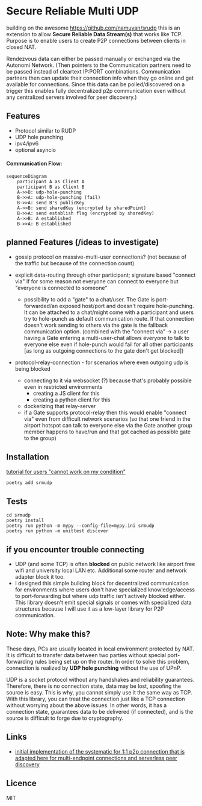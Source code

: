 Secure Reliable Multi UDP
====

building on the awesome https://github.com/namuyan/srudp this is an extension to allow **Secure Reliable Data Stream(s)** that works like TCP.
Purpose is to enable users to create P2P connections between clients in closed NAT.

Rendezvous data can either be passed manually or exchanged via the Autonomi Network. 
    (Then pointers to the Communication partners need to be passed instead of cleartext IP:PORT combinations. Communication partners then can update their connection info when they go online and get available for connections. Since this data can be polled/discovered on a trigger this enables fully decentralized p2p communication even without any centralized servers involved for peer discovery.)

Features
----
* Protocol similar to RUDP
* UDP hole punching
* ipv4/ipv6
* optional asyncio

#### Communication Flow:

```mermaid
sequenceDiagram
    participant A as Client A
    participant B as Client B
    A->>B: udp-hole-punching
    B->>A: udp-hole-punching (fail)
    B->>A: send B's publicKey
    A->>B: send sharedKey (encrypted by sharedPoint)
    B->>A: send establish flag (encrypted by sharedKey) 
    A->>B: A established
    B->>A: B established
```

planned Features (/ideas to investigate)
----

- gossip protocol on massive-multi-user connections? (not because of the traffic but because of the connection count)

- explicit data-routing through other participant; signature based "connect via" if for some reason not everyone can connect to everyone but "everyone is connected to someone"
    - possibility to add a "gate" to a chat/user. The Gate is port-forwarded/an exposed host/port and doesn't require hole-punching. It can be attached to a chat/might come with a participant and users try to hole-punch as default communication route. If that connection doesn't work sending to others via the gate is the fallback communication option. (combined with the "connect via" -> a user having a Gate entering a multi-user-chat allows everyone to talk to everyone else even if hole-punch would fail for all other participants [as long as outgoing connections to the gate don't get blocked])
- protocol-relay-connection - for scenarios where even outgoing udp is being blocked
    - connecting to it via websocket (?) because that's probably possible even in restricted environments
      - creating a JS client for this
      - creating a python client for this
    - dockerizing that relay-server
    - if a Gate supports protocol-relay then this would enable "connect via" even from difficult network scenarios (so that one friend in the airport hotspot can talk to everyone else via the Gate another group member happens to have/run and that got cached as possible gate to the group)


Installation
----
[tutorial for users "cannot work on my condition"](TUTORIAL.md)
```bash
poetry add srmudp
```

Tests
----
```commandline
cd srmudp
poetry install
poetry run python -m mypy --config-file=mypy.ini srmudp
poetry run python -m unittest discover
```

if you encounter trouble connecting
----
* UDP (and some TCP) is often **blocked** on public network
like airport free wifi and university local LAN etc.
Additional some router and network adapter block it too.
* I designed this simple building block for decentralized communication for environments where users don't have specialized knowledge/access to port-forwarding but where udp traffic isn't actively blocked either.
This library doesn't emit special signals or comes with specialized data structures because I will use it as a low-layer library for P2P communication.

Note: Why make this?
----
These days, PCs are usually located in local environment protected by NAT.
It is difficult to transfer data between two parties without special port-forwarding rules being set up on the router.
In order to solve this problem, connection is realized by **UDP hole punching** without the use of UPnP.

UDP is a socket protocol without any handshakes and reliability guarantees.
Therefore, there is no connection state, data may be lost,
spoofing the source is easy. This is why, you cannot simply use it the same way as TCP.
With this library, you can treat the connection just like a TCP connection without worrying about the above issues.
In other words, it has a connection state, guarantees data to be delivered (if connected), and is the source is difficult to forge due to cryptography.

Links
----
* [initial implementation of the systematic for 1:1 p2p connection that is adapted here for multi-endpoint connections and serverless peer discovery](https://github.com/namuyan/srudp)

Licence
----
MIT